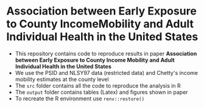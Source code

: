 
# Association between Early Exposure to County IncomeMobility and Adult Individual Health in the United States

- This repository contains code to reproduce results in paper **Association between Early Exposure to County Income Mobility and Adult Individual Health in the United States**
- We use the PSID and NLSY97 data (restricted data) and Chetty's income mobility estimates at the county level
- The `src` folder contains all the code to reproduce the analysis in R
- The `output` folder contains tables (Latex) and figures shown in paper
- To recreate the R environment use `renv::restore()`